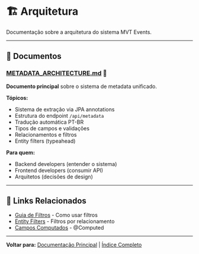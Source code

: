 # 🏗️ Arquitetura

Documentação sobre a arquitetura do sistema MVT Events.

---

## 📄 Documentos

### [METADATA_ARCHITECTURE.md](./METADATA_ARCHITECTURE.md) 🌟

**Documento principal** sobre o sistema de metadata unificado.

**Tópicos:**

- Sistema de extração via JPA annotations
- Estrutura do endpoint `/api/metadata`
- Tradução automática PT-BR
- Tipos de campos e validações
- Relacionamentos e filtros
- Entity filters (typeahead)

**Para quem:**

- Backend developers (entender o sistema)
- Frontend developers (consumir API)
- Arquitetos (decisões de design)

---

## 🔗 Links Relacionados

- [Guia de Filtros](../api/FILTERS_GUIDE.md) - Como usar filtros
- [Entity Filters](../features/ENTITY_FILTERS.md) - Filtros por relacionamento
- [Campos Computados](../backend/COMPUTED_FIELDS_IMPLEMENTATION.md) - @Computed

---

**Voltar para:** [Documentação Principal](../README.md) | [Índice Completo](../INDEX.md)
